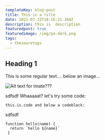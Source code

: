```yaml
---
templateKey: blog-post
title: This is a title
date: 2021-07-22T18:16:21.264Z
description: this is  description
featuredpost: true
featuredimage: /img/pa-dark.png
tags:
  - thesearetags
---
```

## Heading 1

This is some regular text.... below an image...

![Alt text for imate???](/img/pa-dark.png)

sdfsdf Whaaaaat? let's try some code:

`this.is.code and below a codeblock:`

sdfsdf 

```
function hello(name) {
  return `hello ${name}`
 }
```